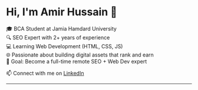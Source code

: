 # Hi, I'm Amir Hussain 👋

🎓 BCA Student at Jamia Hamdard University  
🔍 SEO Expert with 2+ years of experience  
💻 Learning Web Development (HTML, CSS, JS)  
🌐 Passionate about building digital assets that rank and earn  
🚀 Goal: Become a full-time remote SEO + Web Dev expert

📫 Connect with me on [LinkedIn](https://www.linkedin.com/in/amir-hussain-seo/)

---

<!--
**Aamirdatsoll/Aamirdatsoll** is a ✨ _special_ ✨ repository because its `README.md` (this file) appears on your GitHub profile.

Here are some ideas to get you started:

- 🔭 I’m currently working on ...
- 🌱 I’m currently learning ...
- 👯 I’m looking to collaborate on ...
- 🤔 I’m looking for help with ...
- 💬 Ask me about ...
- 📫 How to reach me: ...
- 😄 Pronouns: ...
- ⚡ Fun fact: ...
-->
